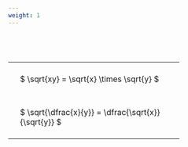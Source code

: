 ```yaml
---
weight: 1
---
```


#  
<br>
<style type="text/css">
#T_812ac th.col_heading {
  text-align: left;
  font-size: 1em;
}
#T_812ac td {
  text-align: left;
  font-size: 1em;
  padding: 1.5em;
}
#T_812ac_row0_col0, #T_812ac_row1_col0 {
  width: 300px;
  white-space: pre-wrap;
}
</style>
<table id="T_812ac">
  <thead>
  </thead>
  <tbody>
    <tr>
      <td id="T_812ac_row0_col0" class="data row0 col0" >$ \sqrt{xy} = \sqrt{x} \times \sqrt{y} $</td>
    </tr>
    <tr>
      <td id="T_812ac_row1_col0" class="data row1 col0" >$ \sqrt{\dfrac{x}{y}} = \dfrac{\sqrt{x}}{\sqrt{y}} $</td>
    </tr>
  </tbody>
</table>
